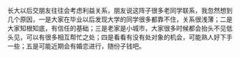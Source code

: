 长大以后交朋友往往会考虑利益关系，朋友说这阵子很多老同学联系，我忽然想到几个原因，一是大家在毕业以后发现大学的同学很多都靠不住，关系很浅薄；二是大家知根知底，有信任的基础；三是老家是小城市，大家很多时候都会抬头不见低头见，可以有很多相互帮忙之处；四是看看有没有处对象的机会，可能熟人好下手一些；五是可能近期会有婚恋进行，随份子钱吧。